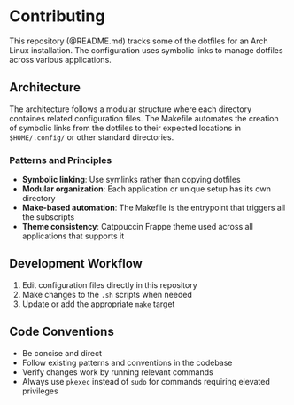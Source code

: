 # Contributing

This repository (@README.md) tracks some of the dotfiles for an Arch Linux installation. The configuration uses symbolic links to manage dotfiles across various applications.

## Architecture

The architecture follows a modular structure where each directory containes related configuration files. The Makefile automates the creation of symbolic links from the dotfiles to their expected locations in `$HOME/.config/` or other standard directories.

### Patterns and Principles

- **Symbolic linking**: Use symlinks rather than copying dotfiles
- **Modular organization**: Each application or unique setup has its own directory
- **Make-based automation**: The Makefile is the entrypoint that triggers all the subscripts
- **Theme consistency**: Catppuccin Frappe theme used across all applications that supports it

## Development Workflow

1. Edit configuration files directly in this repository
3. Make changes to the `.sh` scripts when needed
4. Update or add the appropriate `make` target

## Code Conventions

- Be concise and direct
- Follow existing patterns and conventions in the codebase
- Verify changes work by running relevant commands
- Always use `pkexec` instead of `sudo` for commands requiring elevated privileges
